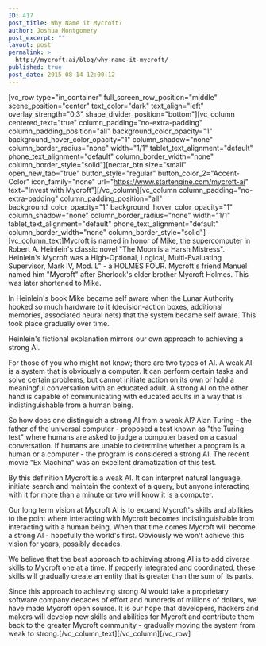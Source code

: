 ```yaml
---
ID: 417
post_title: Why Name it Mycroft?
author: Joshua Montgomery
post_excerpt: ""
layout: post
permalink: >
  http://mycroft.ai/blog/why-name-it-mycroft/
published: true
post_date: 2015-08-14 12:00:12
---
```

[vc_row type="in_container" full_screen_row_position="middle" scene_position="center" text_color="dark" text_align="left" overlay_strength="0.3" shape_divider_position="bottom"][vc_column centered_text="true" column_padding="no-extra-padding" column_padding_position="all" background_color_opacity="1" background_hover_color_opacity="1" column_shadow="none" column_border_radius="none" width="1/1" tablet_text_alignment="default" phone_text_alignment="default" column_border_width="none" column_border_style="solid"][nectar_btn size="small" open_new_tab="true" button_style="regular" button_color_2="Accent-Color" icon_family="none" url="https://www.startengine.com/mycroft-ai" text="Invest with Mycroft"][/vc_column][vc_column column_padding="no-extra-padding" column_padding_position="all" background_color_opacity="1" background_hover_color_opacity="1" column_shadow="none" column_border_radius="none" width="1/1" tablet_text_alignment="default" phone_text_alignment="default" column_border_width="none" column_border_style="solid"][vc_column_text]Mycroft is named in honor of Mike, the supercomputer in Robert A. Heinlein's classic novel "The Moon is a Harsh Mistress". Heinlein's Mycroft was a High-Optional, Logical, Multi-Evaluating Supervisor, Mark IV, Mod. L" - a HOLMES FOUR. Mycroft's friend Manuel named him "Mycroft" after Sherlock's elder brother Mycroft Holmes. This was later shortened to Mike.

In Heinlein's book Mike became self aware when the Lunar Authority hooked so much hardware to it (decision-action boxes, additional memories, associated neural nets) that the system became self aware. This took place gradually over time.

Heinlein's fictional explanation mirrors our own approach to achieving a strong AI.

For those of you who might not know; there are two types of AI. A weak AI is a system that is obviously a computer. It can perform certain tasks and solve certain problems, but cannot initiate action on its own or hold a meaningful conversation with an educated adult. A strong AI on the other hand is capable of communicating with educated adults in a way that is indistinguishable from a human being.

So how does one distinguish a strong AI from a weak AI? Alan Turing - the father of the universal computer - proposed a test known as "the Turing test" where humans are asked to judge a computer based on a casual conversation. If humans are unable to determine whether a program is a human or a computer - the program is considered a strong AI. The recent movie "Ex Machina" was an excellent dramatization of this test.

By this definition Mycroft is a weak AI. It can interpret natural language, initiate search and maintain the context of a query, but anyone interacting with it for more than a minute or two will know it is a computer.

Our long term vision at Mycroft AI is to expand Mycroft's skills and abilities to the point where interacting with Mycroft becomes indistinguishable from interacting with a human being. When that time comes Mycroft will become a strong AI - hopefully the world's first. Obviously we won't achieve this vision for years, possibly decades.

We believe that the best approach to achieving strong AI is to add diverse skills to Mycroft one at a time. If properly integrated and coordinated, these skills will gradually create an entity that is greater than the sum of its parts.

Since this approach to achieving strong AI would take a proprietary software company decades of effort and hundreds of millions of dollars, we have made Mycroft open source. It is our hope that developers, hackers and makers will develop new skills and abilities for Mycroft and contribute them back to the greater Mycroft community - gradually moving the system from weak to strong.[/vc_column_text][/vc_column][/vc_row]